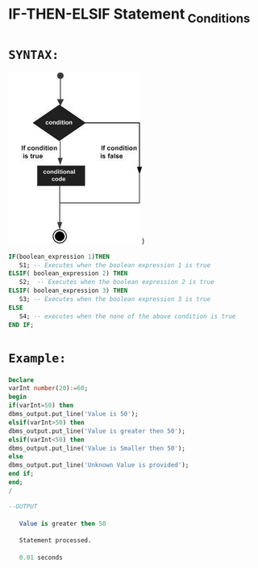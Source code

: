 # **IF-THEN-ELSIF Statement**<sub> Conditions</sub>
# ```SYNTAX:```

![Alt text](image.png))
```sql
IF(boolean_expression 1)THEN  
   S1; -- Executes when the boolean expression 1 is true  
ELSIF( boolean_expression 2) THEN 
   S2;  -- Executes when the boolean expression 2 is true  
ELSIF( boolean_expression 3) THEN 
   S3; -- Executes when the boolean expression 3 is true  
ELSE  
   S4; -- executes when the none of the above condition is true  
END IF;
```
# ```Example:```
```sql
Declare
varInt number(20):=60;
begin
if(varInt=50) then
dbms_output.put_line('Value is 50');
elsif(varInt>50) then
dbms_output.put_line('Value is greater then 50');
elsif(varInt<50) then
dbms_output.put_line('Value is Smaller then 50');
else
dbms_output.put_line('Unknown Value is provided');
end if;
end;
/
```
```sql
--OUTPUT 

   Value is greater then 50

   Statement processed.

   0.01 seconds
```


